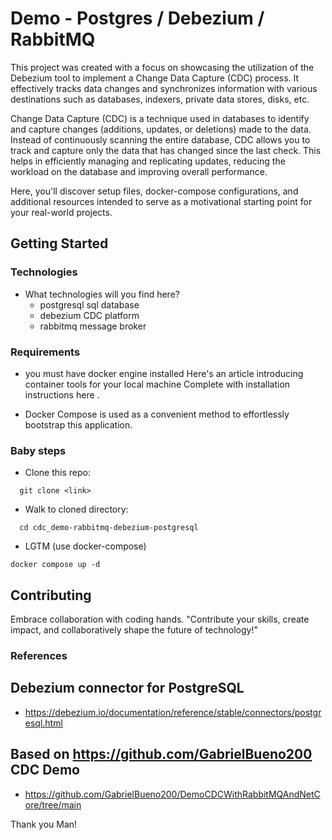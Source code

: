 # Demo - Postgres / Debezium / RabbitMQ 

This project was created with a focus on showcasing the utilization of the Debezium tool to implement a Change Data Capture (CDC) process. It effectively tracks data changes and synchronizes information with various destinations such as databases, indexers, private data stores, disks, etc.

Change Data Capture (CDC) is a technique used in databases to identify and capture changes (additions, updates, or deletions) made to the data. Instead of continuously scanning the entire database, CDC allows you to track and capture only the data that has changed since the last check. This helps in efficiently managing and replicating updates, reducing the workload on the database and improving overall performance.

Here, you'll discover setup files, docker-compose configurations, and additional resources intended to serve as a motivational starting point for your real-world projects.

## Getting Started

### Technologies
- What technologies will you find here?
  - postgresql sql database
  - debezium CDC platform
  - rabbitmq message broker
  

### Requirements

- you must have docker engine installed
  Here's an article introducing container tools for your local machine <linkit>
  Complete with installation instructions here <linkit>.

- Docker Compose <linkit> is used as a convenient method to effortlessly bootstrap this application.  

### Baby steps

- Clone this repo: 
```fish
  git clone <link>
```

- Walk to cloned directory:
```fish
  cd cdc_demo-rabbitmq-debezium-postgresql
```

- LGTM (use docker-compose)

```fish
docker compose up -d
```

## Contributing

Embrace collaboration with coding hands.
"Contribute your skills, create impact, and collaboratively shape the future of technology!"

### References

## Debezium connector for PostgreSQL
- https://debezium.io/documentation/reference/stable/connectors/postgresql.html

## Based on https://github.com/GabrielBueno200 CDC Demo
- https://github.com/GabrielBueno200/DemoCDCWithRabbitMQAndNetCore/tree/main

Thank you Man! 
